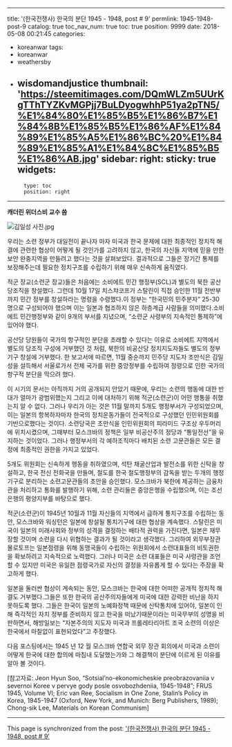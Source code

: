 
---
title: '(한국전쟁사) 한국의 분단 1945 - 1948, post # 9'
permlink: 1945-1948-post-9
catalog: true
toc_nav_num: true
toc: true
position: 9999
date: 2018-05-08 00:21:45
categories:
- koreanwar
tags:
- koreanwar
- weathersby
- wisdomandjustice
thumbnail: 'https://steemitimages.com/DQmWLZm5UUrKgTThTYZKvMGPjj7BuLDyogwhhP51ya2pTN5/%E1%84%80%E1%85%B5%E1%86%B7%E1%84%8B%E1%85%B5%E1%86%AF%E1%84%89%E1%85%A5%E1%86%BC%20%E1%84%89%E1%85%A1%E1%84%8C%E1%85%B5%E1%86%AB.jpg'
sidebar:
    right:
        sticky: true
widgets:
    -
        type: toc
        position: right
---


**캐더린 위더스비 교수 씀**

![김일성 사진.jpg](https://steemitimages.com/DQmWLZm5UUrKgTThTYZKvMGPjj7BuLDyogwhhP51ya2pTN5/%E1%84%80%E1%85%B5%E1%86%B7%E1%84%8B%E1%85%B5%E1%86%AF%E1%84%89%E1%85%A5%E1%86%BC%20%E1%84%89%E1%85%A1%E1%84%8C%E1%85%B5%E1%86%AB.jpg)

우리는 소련 정부가 대일전이 끝나자 마자 미국과 한국 문제에 대한 최종적인 정치적 해결에 관련한 협상이 어떻게 될 것인가를 고려하지 않고, 한국의 자신들 지역에 믿을 만한 보안 완충지역을 만들려고 했다는 것을 살펴보았다. 결과적으로 그들은 장기간 통제를 보장해주는데 필요한 정치구조를 수립하기 위해 매우 신속하게 움직였다.  


적군 장교(소련군 장교)들은 처음에는 소비에트 민간 행정부(SCL)과 별도의 북한 공산당조직을 창설했다. 그런데 10월 17일 치스챠코프가 스탈린이 직접 승인한 11월 전반부까지 민간 정부를 창설하라는 명령을 수령했다.이 정부는 “한국민의 민주분자” 25-30명으로 구성되어야 했으며 이는 일본과 협조하지 않은 하층계급 사람들을 의미했다.소비에트 민간행정부와 같이 9개의 부서를 지녔으며, “소련군 사령부의 지속적인 통제하”에 있어야 했다.  

공산당 당원들이 국가의 항구적인 분단을 초래할 수 있다는 이유로 소비에트 지역에서 별도의 당조직 구성에 거부했던 것 처럼, 북한의 비공산당 정치지도자들도 별도의 정부기구 창설에 거부했다. 한 보고서에 따르면, 11월 중순까지 민주당 지도자 조만식은 김일성을 설득해서 서울로가서 전체 국가를 위한 중앙정부를 수립하여 정령으로 인한 국가의 항구적 분단을 막으려 했다. 

이 시기의 문서는 아직까지 거의 공개되지 안았기 때문에, 우리는 소련의 행동에 대한 반대가 얼마가 광범위했는지 그리고 이에 대처하기 위해 적군(소련군)이 어떤 행통을 취했는지 알 수 없다. 그러나 우리가 아는 것은 11월 말까지 5개도 행정부서가 구성되었으며,이는 일본의 항복하자마자 한국의 정치운동가들이 전국적으로 구성했던 인민위원회를 기반으로했다는 것이다. 소련당국은 조만식을 인민위원회의 피라미드 구조상 우두머리에 위치시켰으며, 그때부터 모스크바의 정책은 일부 비공산주의 정당과 “통일전선”을 유지하는 것이었다. 그러나 행정부서의 각 예하조직마다 배치된 소련 고문관들은 모든 결정에 최종적인 권한을 가지고 있었다. 

5개도 위원회는 신속하게 행동을 취하였으며, 석탄 채굴산업과 발전소를 위한 신탁을 창설하고, 한국 전신 전화국을 만들며, 철도를 한국 철도행정부의 감독을 받는 두개의 행정기구로 분리하는 소련고문관들의 초안을 승인했다. 모스크바가 북한에 제공하는 금융차관을 처리하고 통화를 발행하기 위해, 소련 관리들은 중앙은행을 수립했으며, 이는 조선은행의 평양지부를 바탕으로 했다.

적군(소련군)이 1945년 10월과 11월 자신들의 지역에서 급하게 통치구조를 수립하는 동안, 모스크바와 워싱턴은 일본에 창설될 통치기구에 대한 협상을 계속했다. 스탈린은 미국이 일본의 미래사회와 정부의 성격을 결정하는 배타적 권력을 가진다면, 일본은 재무장할 것이며 소련을 다시 위협하는 결과가 될 것이라고 생각했다. 그리하여 외무부장관 몰로토프는 일본점령을 위해 동맹국들이 수립하는 위원회에서 소련대표들의 비토권한을 확보하려고 지속적으로 노력했다. 그러나 미국은 소련 대표들은 미국 사령관을 조언할 수 있지만 미국은 유일한 점령국가로 자신의 결정을 자유롭게 할 수 있다는 주장을 확고하게 했다.

일본을 둘러싼 협상이 계속되는 동안, 모스크바는 한국에 대한 어떠한 공개적 정치적 해결도 거부했다.그들은 또한 한국의 공산주의자들에게 미국에 대한 강력한 비난을 하지 못하도록 했다. 그들은 한국이 일본의 노예화정책 때문에 신탁통치에 있어야, 일본이 인해 즉각적인 자치 정부를 준비하지 않고 한국을 떠났기때문이라는 미국무부의 성명을 비판하면서, 해방일보는 “자본주의의 지도자 미국과 프롤레타리아트 조국 소련의 이상은 한국에서 마찰없이 표현되었다”고 주장했다.

다음 포스팅에서는 1945 년 12 월 모스크바 연합국 외무 장관 회의에서 미국과 소련이 어떻게 한국에 대한  합의에 마침내 도달했는가와 그 해결책이 분단에 이르게 된 이유를 알아 볼 것이다.


[참고자료: Jeon Hyun Soo, “Sotsial’no-ekonomicheskie preobrazovaniia v severnoi Koree v pervye gody posle osvobozhdeniia, 1945-1948”; FRUS 1945, Volume VI; Eric van Ree, Socialism in One Zone, Stalin’s Policy in Korea, 1945-1947 (Oxford, New York, and Munich: Berg Publishers, 1989); Chong-sik Lee, Materials on Korean Communism]

- - -

This page is synchronized from the post: ['(한국전쟁사) 한국의 분단 1945 - 1948, post # 9'](https://steemit.com/@wisdomandjustice/1945-1948-post-9)
